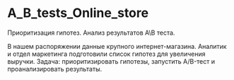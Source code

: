 # A_B_tests_Online_store
Приоритизация гипотез. Анализ результатов А\В теста.

В нашем распоряжении данные крупного интернет-магазина. Аналитик и отдел маркетинга подготовили список гипотез для увеличения выручки. Задача: приоритизировать гипотезы, запустить A/B-тест и проанализировать результаты.

